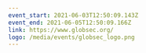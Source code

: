 ```yaml
---
event_start: 2021-06-03T12:50:09.143Z
event_end: 2021-06-05T12:50:09.166Z
link: https://www.globsec.org/
logo: /media/events/globsec_logo.png
---
```

